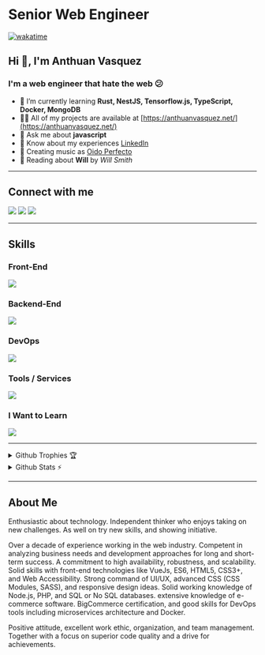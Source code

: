 # Senior Web Engineer

[![wakatime](https://wakatime.com/badge/user/64dcd9f5-b76b-4def-8fea-8020ebac03de.svg)](https://wakatime.com/@64dcd9f5-b76b-4def-8fea-8020ebac03de)

## Hi 👋, I'm Anthuan Vasquez
### I'm a web engineer that hate the web 😕

- 🌱 I’m currently learning **Rust, NestJS, Tensorflow.js, TypeScript, Docker, MongoDB**
- 👨‍💻 All of my projects are available at [https://anthuanvasquez.net/](https://anthuanvasquez.net/)
- 💬 Ask me about **javascript**
- 📄 Know about my experiences [LinkedIn](https://www.linkedin.com/in/anthuanvasquez/)
- 🎹 Creating music as [Oido Perfecto](https://oidoperfecto.net/)
- 📘 Reading about **Will** by *Will Smith*

<hr />

## Connect with me

<p align="left">
<a href="https://codepen.io/oidoperfecto" target="blank"><img src="https://skillicons.dev/icons?i=codepen" /></a>
<a href="https://linkedin.com/in/anthuanvasquez" target="blank"><img src="https://skillicons.dev/icons?i=linkedin" /></a>
<a href="https://stackoverflow.com/users/1639771" target="blank"><img src="https://skillicons.dev/icons?i=stackoverflow" /></a>
</p>

<hr />

## Skills

### Front-End

<p align="lef">
  <a href="https://en.wikipedia.org/wiki/Frontend_and_backend">
    <img src="https://skillicons.dev/icons?i=bootstrap,css,sass,html,javascript,vue,webpack,wordpress,jquery" />
  </a>
</p>

### Backend-End

<p align="lef">
  <a href="https://en.wikipedia.org/wiki/Frontend_and_backend">
    <img src="https://skillicons.dev/icons?i=express,graphql,laravel,mongodb,mysql,nodejs,nuxtjs,php" />
  </a>
</p>

### DevOps

<p align="lef">
  <a href="https://en.wikipedia.org/wiki/DevOps">
    <img src="https://skillicons.dev/icons?i=bash,docker,git,linux,cloudflare,nginx" />
  </a>
</p>

### Tools / Services

<p align="lef">
  <a href="https://code.visualstudio.com/">
    <img src="https://skillicons.dev/icons?i=github,vscode,ps" />
  </a>
</p>

### I Want to Learn

<p align="lef">
  <a href="https://nestjs.com/">
    <img src="https://skillicons.dev/icons?i=rust,nestjs,typescript,tensorflow" />
  </a>
</p>


<hr />

<details>
  <summary>Github Trophies 🏆</summary>
  <p>&nbsp;</p>
  <p align="left"> <a href="https://github.com/ryo-ma/github-profile-trophy"><img src="https://github-profile-trophy.vercel.app/?username=anthuanvasquez&theme=tokyonight&no-frame=false&no-bg=false&margin-w=4" alt="anthuanvasquez" /></a> </p>
</details>

<details>
  <summary>Github Stats ⚡</summary>
  <p>&nbsp;</p>
  <p><img src="https://github-readme-stats.vercel.app/api/top-langs?username=anthuanvasquez&show_icons=true&locale=en&layout=compact&theme=tokyonight&include_all_commits=true&count_private=true" alt="anthuanvasquez" /</p>

  <p><img src="https://github-readme-stats.vercel.app/api?username=anthuanvasquez&show_icons=true&locale=en&theme=tokyonight&include_all_commits=true&count_private=true" alt="anthuanvasquez" /></p>

  <p><img src="https://github-readme-streak-stats.herokuapp.com/?user=anthuanvasquez&theme=tokyonight" alt="anthuanvasquez" /></p>
</details>

<hr />

## About Me
Enthusiastic about technology. Independent thinker who enjoys taking on new challenges. As well on try new skills, and showing initiative.

Over a decade of experience working in the web industry. Competent in analyzing business needs and development approaches for long and short-term success. A commitment to high availability, robustness, and scalability. Solid skills with front-end technologies like VueJs, ES6, HTML5, CSS3+, and Web Accessibility. Strong command of UI/UX, advanced CSS (CSS Modules, SASS), and responsive design ideas. Solid working knowledge of Node.js, PHP, and SQL or No SQL databases. extensive knowledge of e-commerce software. BigCommerce certification, and good skills for DevOps tools including microservices architecture and Docker.

Positive attitude, excellent work ethic, organization, and team management. Together with a focus on superior code quality and a drive for achievements.
